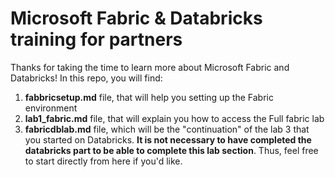 # Microsoft Fabric & Databricks training for partners

Thanks for taking the time to learn more about Microsoft Fabric and Databricks! In this repo, you will find:

1. **fabbricsetup.md** file, that will help you setting up the Fabric environment
2. **lab1_fabric.md** file, that will explain you how to access the Full fabric lab
3. **fabricdblab.md** file, which will be the "continuation" of the lab 3 that you started on Databricks. **It is not necessary to have completed the databricks part to be able to complete this lab section**. Thus, feel free to start directly from here if you'd like.
